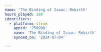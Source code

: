 ```yaml
---
name: 'The Binding of Isaac: Rebirth'
hours_played: 190
identifiers:
  - platform: steam
    appid: '250900'
    name: 'The Binding of Isaac: Rebirth'
    synced_on: '2024-07-04'

---
```

